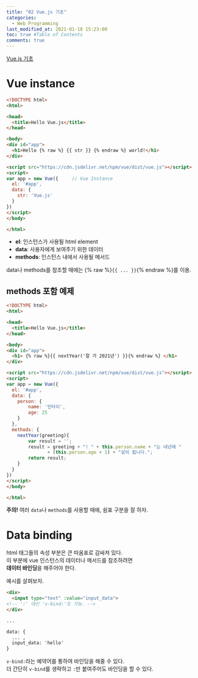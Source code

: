 ```yaml
---
title: "02 Vue.js 기초"
categories: 
  - Web Programming
last_modified_at: 2021-01-18 15:23:00
toc: true #Table of Contents
comments: true
---
```


[Vue.js 기초](https://www.youtube.com/watch?v=bxxZmYUpg6M&list=PLB7CpjPWqHOtYP7P_0Ls9XNed0NLvmkAh&index=2)

# Vue instance
```html
<!DOCTYPE html>
<html>

<head>
  <title>Hello Vue.js</title>
</head>

<body>  
<div id="app">
  <h1>Hello {% raw %} {{ str }} {% endraw %} world!</h1>
</div>

<script src="https://cdn.jsdelivr.net/npm/vue/dist/vue.js"></script>
<script>
var app = new Vue({     // Vue Instance
  el: '#app',
  data: {
    str: 'Vue.js'
  }
})
</script>
</body>

</html>
```

- **el**: 인스턴스가 사용될 html element  
- **data**: 사용자에게 보여주기 위한 데이터  
- **methods**: 인스턴스 내에서 사용될 메서드  

data나 methods를 참조할 때에는 {% raw %}`{{ ... }}`{% endraw %}를 이용.

## methods 포함 예제
```html
<!DOCTYPE html>
<html>

<head>
  <title>Hello Vue.js</title>
</head>

<body>  
<div id="app">
  <h1> {% raw %}{{ nextYear('잘 가 2021년') }}{% endraw %} </h1>
</div>

<script src="https://cdn.jsdelivr.net/npm/vue/dist/vue.js"></script>
<script>
var app = new Vue({
  el: '#app',
  data: {
    person: {
    	name: '민타이',
    	age: 25
    } 
  },
  methods: {
  	nextYear(greeting){
  		var result = '';
  		result = greeting + "! " + this.person.name + "는 내년에 "
               + (this.person.age + 1) + "살이 됩니다.";
  		return result;
  	}
  }
})
</script>
</body>

</html>
```  
**주의!** 여러 `data`나 `methods`를 사용할 때에, 쉼표 구분을 잘 하자.  

# Data binding
html 태그들의 속성 부분은 큰 따옴표로 감싸져 있다.  
이 부분에 vue 인스턴스의 데이터나 메서드를 참조하려면  
**데이터 바인딩**을 해주어야 한다.  

예시를 살펴보자.

```html
<div>
  <input type="text" :value="input_data"> 
<!-- ':' 대신 'v-bind:'도 가능. -->
</div>

...

data: {
  ... ,
  input_data: 'hello'
}
```

`v-bind:`라는 예약어를 통하여 바인딩을 해줄 수 있다.  
더 간단히 `v-bind`를 생략하고 `:`만 붙여주어도 바인딩을 할 수 있다.

